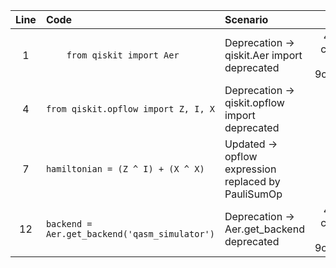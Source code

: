 | Line | Code | Scenario | Reference | Artifact | Refactoring |
| :--: | :--- | :------- | :-------: | :------- | :---------- |
| 1 | `    from qiskit import Aer` | Deprecation -> qiskit.Aer import deprecated | 4194776d-c578-4b79-8dc6-9c5e286bc808 | qiskit.Aer | `from qiskit_aer import AerSimulator` |
| 4 | `from qiskit.opflow import Z, I, X` | Deprecation -> qiskit.opflow import deprecated | IK | qiskit.opflow | `from qiskit.quantum_info import Pauli, PauliSumOp` |
| 7 | `hamiltonian = (Z ^ I) + (X ^ X)` | Updated -> opflow expression replaced by PauliSumOp | IK | PauliSumOp | `hamiltonian = PauliSumOp.from_list([('ZI', 1), ('XX', 1)])` |
| 12 | `backend = Aer.get_backend('qasm_simulator')` | Deprecation -> Aer.get_backend deprecated | 4194776d-c578-4b79-8dc6-9c5e286bc808 | Aer.get_backend | `backend = AerSimulator()` |